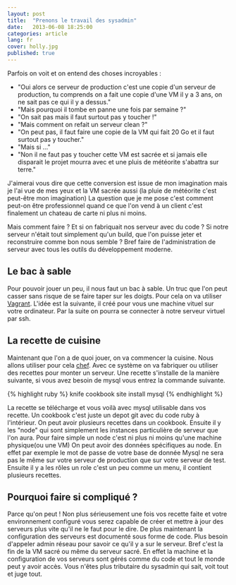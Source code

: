 ```yaml
---
layout: post
title:  "Prenons le travail des sysadmin"
date:   2013-06-08 18:25:00
categories: article
lang: fr
cover: holly.jpg
published: true
---
```


Parfois on voit et on entend des choses incroyables :
- "Oui alors ce serveur de production c'est une copie d'un serveur de production, tu comprends on a fait une copie d'une VM il y a 3 ans, on ne sait pas ce qui il y a dessus."
- "Mais pourquoi il tombe en panne une fois par semaine ?"
- "On sait pas mais il faut surtout pas y toucher !"
- "Mais comment on refait un serveur clean ?"
- "On peut pas, il faut faire une copie de la VM qui fait 20 Go et il faut surtout pas y toucher."
- "Mais si ..."
- "Non il ne faut pas y toucher cette VM est sacrée et si jamais elle disparait le projet mourra avec et une pluis de météorite s'abattra sur terre." 

J'aimerai vous dire que cette conversion est issue de mon imagination mais je l'ai vue de mes yeux et la VM sacrée aussi (la pluie de météorite c'est peut-être mon imagination)
La question que je me pose c'est comment peut-on être professionnel quand ce que l'on vend à un client c'est finalement un chateau de carte ni plus ni moins.

Mais comment faire ? Et si on fabriquait nos serveur avec du code ? Si notre serveur n'était tout simplement qu'un build, que l'on puisse jeter et reconstruire comme bon nous semble ? Bref faire de l'administration de serveur avec tous les outils du développement moderne. 

## Le bac à sable
Pour pouvoir jouer un peu, il nous faut un bac à sable. Un truc que l'on peut casser sans risque de se faire taper sur les doigts. 
Pour cela on va utiliser [Vagrant](http://www.vagrantup.com/). L'idée est la suivante, il créé pour vous une machine vituel sur votre ordinateur. 
Par la suite on pourra se connecter à notre serveur virtuel par ssh. 

## La recette de cuisine
Maintenant que l'on a de quoi jouer, on va commencer la cuisine. Nous allons utiliser pour cela [chef](http://www.opscode.com/chef/).
Avec ce système on va fabriquer ou utiliser des recettes pour monter un serveur. Une recette s'installe de la manière suivante, si vous avez besoin de mysql vous entrez la commande suivante. 

{% highlight ruby %}
knife cookbook site install mysql
{% endhighlight %}

La recette se télécharge et vous voilà avec mysql utilisable dans vos recette. Un cookbook c'est juste un depot git avec du code ruby à l'intérieur. 
On peut avoir plusieurs recettes dans un cookbook. Ensuite il y les "node" qui sont simplement les instances particulière de serveur que l'on aura. Pour faire simple un node c'est ni plus ni moins qu'une machine physique(ou une VM)
On peut avoir des données spécifiques au node. En effet par exemple le mot de passe de votre base de donnée Mysql ne sera pas le même sur votre serveur de production que sur votre serveur de test. 
Ensuite il y a les rôles un role c'est un peu comme un menu, il contient plusieurs recettes. 

## Pourquoi faire si compliqué ?
Parce qu'on peut ! Non plus sérieusement une fois vos recette faite et votre environnement configuré vous serez capable de créer et mettre à jour des serveurs plus vite qu'il ne le faut pour le dire. 
De plus maintenant la configuration des serveurs est documenté sous forme de code. 
Plus besoin d'appeler admin réseau pour savoir ce qu'il y a sur le serveur. Bref c'est la fin de la VM sacré ou même du serveur sacré. 
En effet la machine et la configuration de vos serveurs sont gérés comme du code et tout le monde peut y avoir accès.
Vous n'êtes plus tributaire du sysadmin qui sait, voit tout et juge tout. 

